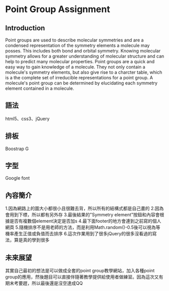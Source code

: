 Point Group Assignment
===
Introduction
---
Point groups are used to describe molecular symmetries and are a condensed representation of the symmetry elements a molecule may posses. This includes both bond and orbital symmetry. Knowing molecular symmetry allows for a greater understanding of molecular structure and can help to predict many molecular properties. Point groups are a quick and easy way to gain knowledge of a molecule. They not only contain a molecule's symmetry elements, but also give rise to a charcter table, which is a the complete set of irreducible representations for a point group. A molecule's point group can be determined by elucidating each symmetry element contained in a molecule.

語法
---
html5、css3、jQuery

排板
---
Boostrap G

字型
---
Google font

內容簡介
---
1.因為網路上的圖大小都很小且很難去背，所以所有的結構式都是自己畫的
2.因為會用到下標，所以都有另外存
3.最後結果的"Symmetry element"按鈕和內容會根據是否有複數個element決定是否加s
4.最下面footer的地方會連到之前寫的個人網頁
5.隨機排序不是用老師的方法，而是利用Math.random()-0.5後可以視為等機率產生正值或負值而去排序
6.這次作業用到了很多jQuery的很多沒看過的寫法，算是真的學到很多

未來展望
---
其實自己最初的想法是可以做成全套的point group教學網站，加入各種point group的應用，然後題目可以直接伴隨著教學提供給使用者做練習。因為這次又有期末考要趕，所以最後還是沒空達成QQ
